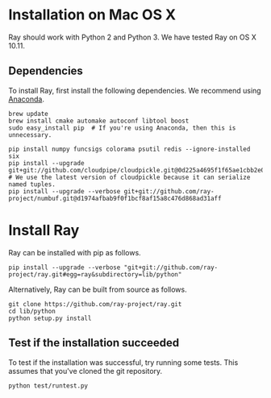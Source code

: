 # Installation on Mac OS X

Ray should work with Python 2 and Python 3. We have tested Ray on OS X 10.11.

## Dependencies

To install Ray, first install the following dependencies. We recommend using
[Anaconda](https://www.continuum.io/downloads).

```
brew update
brew install cmake automake autoconf libtool boost
sudo easy_install pip  # If you're using Anaconda, then this is unnecessary.

pip install numpy funcsigs colorama psutil redis --ignore-installed six
pip install --upgrade git+git://github.com/cloudpipe/cloudpickle.git@0d225a4695f1f65ae1cbb2e0bbc145e10167cce4  # We use the latest version of cloudpickle because it can serialize named tuples.
pip install --upgrade --verbose git+git://github.com/ray-project/numbuf.git@d1974afbab9f0f1bcf8af15a8c476d868ad31aff
```

# Install Ray

Ray can be installed with pip as follows.

```
pip install --upgrade --verbose "git+git://github.com/ray-project/ray.git#egg=ray&subdirectory=lib/python"
```

Alternatively, Ray can be built from source as follows.

```
git clone https://github.com/ray-project/ray.git
cd lib/python
python setup.py install
```

## Test if the installation succeeded
To test if the installation was successful, try running some tests. This assumes
that you've cloned the git repository.

```
python test/runtest.py
```
